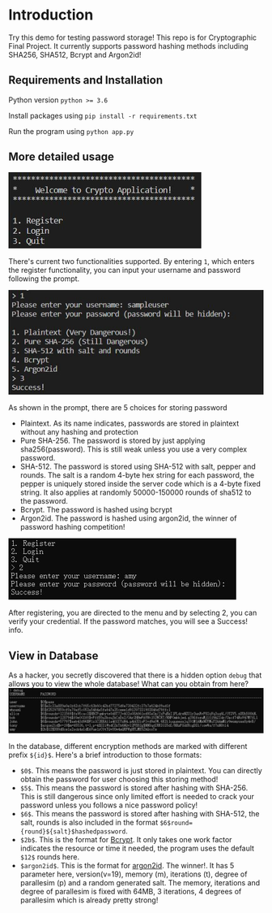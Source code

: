 # Introduction
Try this demo for testing password storage! This repo is for Cryptographic Final Project. It currently supports password hashing methods including SHA256, SHA512, Bcrypt and Argon2id! 

## Requirements and Installation
Python version `python >= 3.6`

Install packages using `pip install -r requirements.txt`

Run the program using `python app.py`

## More detailed usage
![Main Page](imgs/mainpage.JPG)

There's current two functionalities supported. By entering `1`, which enters the register functionality, you can input your username and password following the prompt.

![register](imgs/register.JPG)

As shown in the prompt, there are 5 choices for storing password
* Plaintext. As its name indicates, passwords are stored in plaintext without any hashing and protection
* Pure SHA-256. The password is stored by just applying sha256(password). This is still weak unless you use a very complex password.
* SHA-512. The password is stored using SHA-512 with salt, pepper and rounds. The salt is a random 4-byte hex string for each password, the pepper is uniquely stored inside the server code which is a 4-byte fixed string. It also applies at randomly 50000-150000 rounds of sha512 to the password.
* Bcrypt. The password is hashed using bcrypt
* Argon2id. The password is hashed using argon2id, the winner of password hashing competition!

![Login](imgs/login.JPG)

After registering, you are directed to the menu and by selecting 2, you can verify your credential. If the password matches, you will see a Success! info.

## View in Database
As a hacker, you secretly discovered that there is a hidden option `debug` that allows you to view the whole database! What can you obtain from here?
![debug](imgs/debug.JPG)

In the database, different encryption methods are marked with different prefix `${id}$`. Here's a brief introduction to those formats:

* `$0$`. This means the password is just stored in plaintext. You can directly obtain the password for user choosing this storing method!
* `$5$`. This means the password is stored after hashing with SHA-256. This is still dangerous since only limited effort is needed to crack your password unless you follows a nice password policy!
* `$6$`. This means the password is stored after hashing with SHA-512, the salt, rounds is also included in the format `$6$round={round}${salt}$hashedpassword`. 
* `$2b$`. This is the format for [Bcrypt](https://github.com/pyca/bcrypt/). It only takes one work factor indicates the resource or time it needed, the program uses the default `$12$` rounds here.
* `$argon2id$`. This is the format for [argon2id](https://github.com/hynek/argon2-cffi). The winner!. It has 5 parameter here, version(v=19), memory (m), iterations (t), degree of parallesim (p) and a random generated salt. The memory, iterations and degree of parallesim is fixed with 64MB, 3 iterations, 4 degrees of parallesim which is already pretty strong!